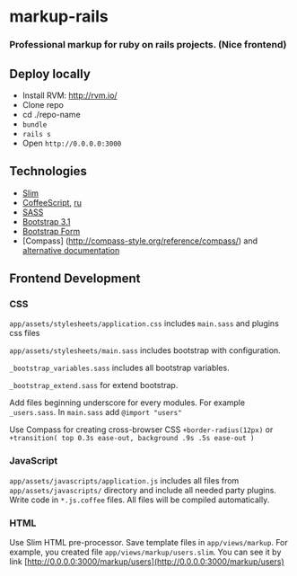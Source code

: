 markup-rails
============

### Professional markup for ruby on rails projects. (Nice frontend)

Deploy locally
--------------
* Install RVM: http://rvm.io/
* Clone repo
* cd ./repo-name
* `bundle`
* `rails s`
* Open `http://0.0.0.0:3000`

Technologies
------------
* [Slim](http://slim-lang.com/)
* [CoffeeScript](http://coffeescript.org/),
[ru](http://cidocs.ru/coffeescript/)
* [SASS](http://sass-lang.com/documentation/file.INDENTED_SYNTAX.html)
* [Bootstrap 3.1](http://getbootstrap.com/)
* [Bootstrap Form](https://github.com/potenza/bootstrap_form)
* [Compass] (http://compass-style.org/reference/compass/)
and [alternative documentation](http://compass.aether.ru/)

Frontend Development
--------------------

### CSS

`app/assets/stylesheets/application.css` includes `main.sass` and plugins css files

`app/assets/stylesheets/main.sass` includes bootstrap with configuration.

`_bootstrap_variables.sass` includes all bootstrap variables.

`_bootstrap_extend.sass` for extend bootstrap.

Add files beginning underscore for every modules. For example `_users.sass`. In `main.sass` add `@import "users"`

Use Compass for creating cross-browser CSS `+border-radius(12px)`
or `+transition( top 0.3s ease-out, background .9s .5s ease-out )`

### JavaScript

`app/assets/javascripts/application.js` includes all files from `app/assets/javascripts/` directory
and include all needed party plugins.
Write code in `*.js.coffee` files. All files will be compiled automatically.


### HTML

Use Slim HTML pre-processor. Save template files in `app/views/markup`.
For example, you created file `app/views/markup/users.slim`.
You can see it by link [http://0.0.0.0:3000/markup/users](http://0.0.0.0:3000/markup/users)

